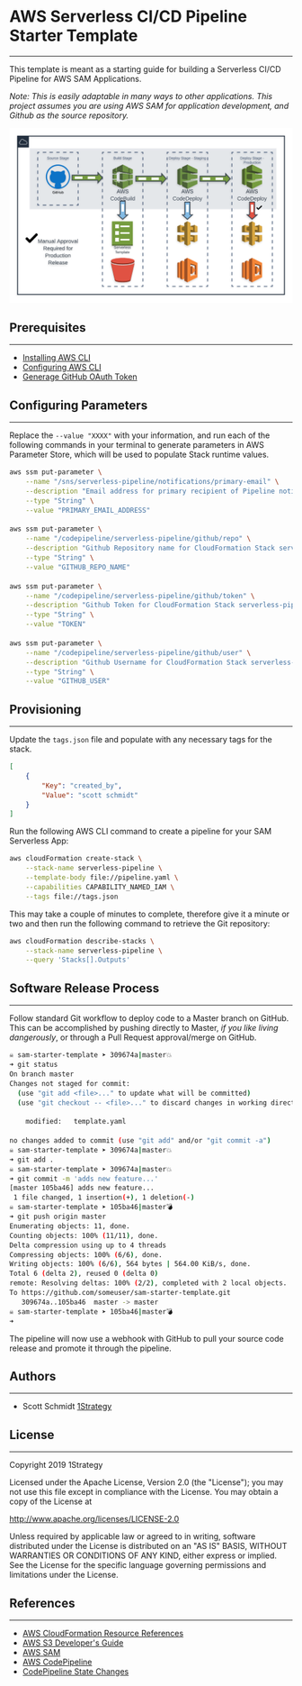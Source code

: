 # AWS Serverless CI/CD Pipeline Starter Template
---

This template is meant as a starting guide for building a Serverless CI/CD Pipeline for AWS SAM Applications.

_Note: This is easily adaptable in many ways to other applications. This project assumes you are using AWS SAM for application development, and Github as the source repository._

![Pipeline Sample Image](./assets/serverless-pipeline.png)

## Prerequisites
---
- [Installing AWS CLI ](https://docs.aws.amazon.com/cli/latest/userguide/cli-chap-install.html)
- [Configuring AWS CLI](https://docs.aws.amazon.com/cli/latest/userguide/cli-chap-configure.html)
- [Generage GitHub OAuth Token](https://docs.aws.amazon.com/codepipeline/latest/userguide/GitHub-create-personal-token-CLI.html)


## Configuring Parameters
---
Replace the `--value "XXXX"` with your information, and run each of the following commands in your terminal to generate parameters in AWS Parameter Store, which will be used to populate Stack runtime values.

```bash
aws ssm put-parameter \
    --name "/sns/serverless-pipeline/notifications/primary-email" \
    --description "Email address for primary recipient of Pipeline notifications" \
    --type "String" \
    --value "PRIMARY_EMAIL_ADDRESS"

aws ssm put-parameter \
    --name "/codepipeline/serverless-pipeline/github/repo" \
    --description "Github Repository name for CloudFormation Stack serverless-pipeline" \
    --type "String" \
    --value "GITHUB_REPO_NAME"

aws ssm put-parameter \
    --name "/codepipeline/serverless-pipeline/github/token" \
    --description "Github Token for CloudFormation Stack serverless-pipeline" \
    --type "String" \
    --value "TOKEN"

aws ssm put-parameter \
    --name "/codepipeline/serverless-pipeline/github/user" \
    --description "Github Username for CloudFormation Stack serverless-pipeline" \
    --type "String" \
    --value "GITHUB_USER"
```

## Provisioning
---
Update the `tags.json` file and populate with any necessary tags for the stack.

```json
[
    {
        "Key": "created_by",
        "Value": "scott schmidt"
    }
]
```

Run the following AWS CLI command to create a pipeline for your SAM Serverless App:

```bash
aws cloudFormation create-stack \
    --stack-name serverless-pipeline \
    --template-body file://pipeline.yaml \
    --capabilities CAPABILITY_NAMED_IAM \
    --tags file://tags.json
```

This may take a couple of minutes to complete, therefore give it a minute or two and then run the following command to retrieve the Git repository:

```bash
aws cloudFormation describe-stacks \
    --stack-name serverless-pipeline \
    --query 'Stacks[].Outputs'
```

## Software Release Process
---
Follow standard Git workflow to deploy code to a Master branch on GitHub. This can be accomplished by pushing directly to Master, _if you like living dangerously_, or through a Pull Request approval/merge on GitHub.

```bash
☠ sam-starter-template ➤ 309674a|master💥
➜ git status
On branch master
Changes not staged for commit:
  (use "git add <file>..." to update what will be committed)
  (use "git checkout -- <file>..." to discard changes in working directory)

	modified:   template.yaml

no changes added to commit (use "git add" and/or "git commit -a")
☠ sam-starter-template ➤ 309674a|master💥
➜ git add .
☠ sam-starter-template ➤ 309674a|master💥
➜ git commit -m 'adds new feature...'
[master 105ba46] adds new feature...
 1 file changed, 1 insertion(+), 1 deletion(-)
☠ sam-starter-template ➤ 105ba46|master💣
➜ git push origin master
Enumerating objects: 11, done.
Counting objects: 100% (11/11), done.
Delta compression using up to 4 threads
Compressing objects: 100% (6/6), done.
Writing objects: 100% (6/6), 564 bytes | 564.00 KiB/s, done.
Total 6 (delta 2), reused 0 (delta 0)
remote: Resolving deltas: 100% (2/2), completed with 2 local objects.
To https://github.com/someuser/sam-starter-template.git
   309674a..105ba46  master -> master
☠ sam-starter-template ➤ 105ba46|master💣
➜
```
The pipeline will now use a webhook with GitHub to pull your source code release and promote it through the pipeline.

## Authors
---
* Scott Schmidt [1Strategy](https://www.1strategy.com)

## License
---
Copyright 2019 1Strategy

Licensed under the Apache License, Version 2.0 (the "License"); you may not use this file except in compliance with the License. You may obtain a copy of the License at

http://www.apache.org/licenses/LICENSE-2.0

Unless required by applicable law or agreed to in writing, software distributed under the License is distributed on an "AS IS" BASIS, WITHOUT WARRANTIES OR CONDITIONS OF ANY KIND, either express or implied. See the License for the specific language governing permissions and limitations under the License.

## References
---
* [AWS CloudFormation Resource References](https://docs.aws.amazon.com/AWSCloudFormation/latest/UserGuide/aws-template-resource-type-ref.html)
* [AWS S3 Developer's Guide](https://docs.aws.amazon.com/AmazonS3/latest/dev/Welcome.html)
* [AWS SAM](https://docs.aws.amazon.com/serverless-application-model/latest/developerguide/what-is-sam.html)
* [AWS CodePipeline](https://docs.aws.amazon.com/codepipeline/latest/userguide/welcome.html)
* [CodePipeline State Changes](https://docs.aws.amazon.com/codepipeline/latest/userguide/detect-state-changes-cloudwatch-events.html)
